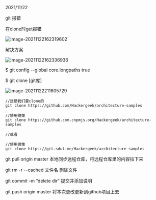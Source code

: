 2021/11/22 

git 报错

在clone时get报错

![image-20211122162319602](C:\Users\zyw18\AppData\Roaming\Typora\typora-user-images\image-20211122162319602.png)

解决方案

![image-20211122162336936](C:\Users\zyw18\AppData\Roaming\Typora\typora-user-images\image-20211122162336936.png)

$ git config --global core.longpaths true

$ git clone [git库]

![image-20211122211605729](C:\Users\zyw18\AppData\Roaming\Typora\typora-user-images\image-20211122211605729.png)



```git
//这是我们要clone的
git clone https://github.com/Hackergeek/architecture-samples
 
//使用镜像
git clone https://github.com.cnpmjs.org/Hackergeek/architecture-samples
 
//或者
 
//使用镜像
git clone https://git.sdut.me/Hackergeek/architecture-samples
```

git pull origin master  本地同步远程仓库，将远程仓库里的内容拉下来

git rm -r --cached 文件名   删除文件

git commit -m “delete dir”  提交并添加说明

git push origin master 将本次更改更新到github项目上去
